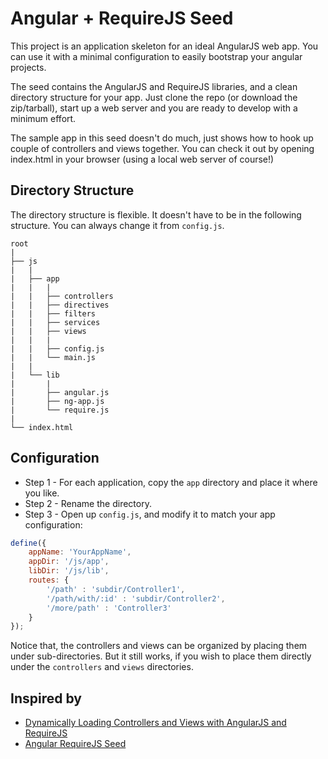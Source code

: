 Angular + RequireJS Seed
========================

This project is an application skeleton for an ideal AngularJS web app. You can use it with a minimal configuration to easily bootstrap your angular projects.

The seed contains the AngularJS and RequireJS libraries, and a clean directory structure for your app. Just clone the repo (or download the zip/tarball), start up a web server and you are ready to develop with a minimum effort.

The sample app in this seed doesn't do much, just shows how to hook up couple of controllers and views together. You can check it out by opening index.html in your browser (using a local web server of course!)


Directory Structure
-------------------

The directory structure is flexible. It doesn't have to be in the following structure. You can always change it from `config.js`.

	root
	|
	├── js
	|   |
	|   ├── app
	|   |   |
	|   |   ├── controllers
	|   |   ├── directives
	|   |   ├── filters
	|   |   ├── services
	|   |   ├── views
	|   |   |
	|   |   ├── config.js
	|   |   └── main.js
	|   |
	|   └── lib
	|       |
	|       ├── angular.js
	|       ├── ng-app.js
	|       └── require.js
	|
	└── index.html


Configuration
-------------

* Step 1 - For each application, copy the `app` directory and place it where you like.
* Step 2 - Rename the directory.
* Step 3 - Open up `config.js`, and modify it to match your app configuration:

````javascript
define({
	appName: 'YourAppName',
	appDir: '/js/app',
	libDir: '/js/lib',
	routes: {
		'/path' : 'subdir/Controller1',
		'/path/with/:id' : 'subdir/Controller2',
		'/more/path' : 'Controller3'
	}
});
````

Notice that, the controllers and views can be organized by placing them under sub-directories. But it still works, if you wish to place them directly under the `controllers` and `views` directories.


Inspired by
-----------

- [Dynamically Loading Controllers and Views with AngularJS and RequireJS](http://weblogs.asp.net/dwahlin/archive/2013/05/22/dynamically-loading-controllers-and-views-with-angularjs-and-requirejs.aspx)
- [Angular RequireJS Seed](https://github.com/tnajdek/angular-requirejs-seed)

